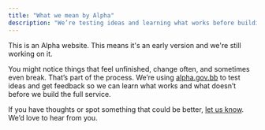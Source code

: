 ```yaml
---
title: "What we mean by Alpha"
description: "We’re testing ideas and learning what works before building the full service."
---
```


This is an Alpha website. This means it's an early version and we're still working on it.
 
You might notice things that feel unfinished, change often, and sometimes even break. That’s part of the process. We’re using [alpha.gov.bb](http://alpha.gov.bb) to test ideas and get feedback so we can learn what works and what doesn’t before we build the full service.

If you have thoughts or spot something that could be better, [let us know](https://alpha.gov.bb/feedback). We’d love to hear from you. 
